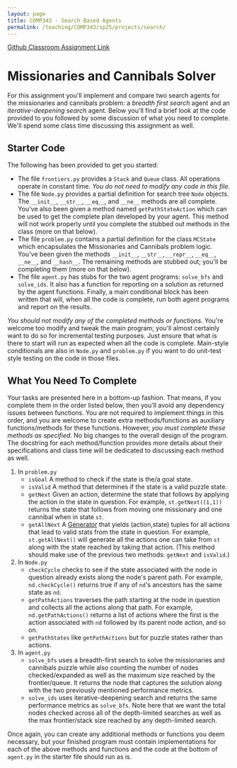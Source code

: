 ```yaml
---
layout: page
title: COMP343 - Search Based Agents 
permalink: /teaching/COMP343/sp25/projects/search/
---
```



[Github Classroom Assignment Link](https://classroom.github.com/a/lkMX3q6P)


# Missionaries and Cannibals Solver      

For this assignment you'll implement and compare two search agents for the missionaries and cannibals problem: a *breadth first search* agent and an *iterative-deepening search* agent. Below you'll find a brief look at the code provided to you followed by some discussion of what you need to complete.  We'll spend some class time discussing this assignment as well.

## Starter Code

The following has been provided to get you started:
*   The file `frontiers.py` provides a `Stack` and `Queue` class.  All operations operate in constant time. *You do not need to modify any code in this file.* 
*   The file `Node.py` provides a partial definition for search tree `Node` objects. The `__init__`, `__str__`, `__eq__`, and `__ne__` methods are all complete. You've also been given a method named `getPathStateAction` which can be used to get the complete plan developed by your agent. This method will not work properly until you complete the stubbed out methods in the class (more on that below).
*   The file `problem.py` contains a partial definition for the class `MCState` which encapsulates the Missionaries and Cannibals problem logic. You've been given the methods `__init__`, `__str__`, `__repr__`, `__eq__`, `__ne__`, and `__hash__`. The remaining methods are stubbed out; you'll be completing them (more on that below).
*   The file `agent.py` has stubs for the two agent programs: `solve_bfs` and `solve_ids`. It also has a function for reporting on a solution as returned by the agent functions. Finally, a main conditional block has been written that will, when all the code is complete, run both agent programs and report on the results. 

*You should not modify any of the completed methods or functions.* You're welcome too modify and tweak the main program; you'll almost certainly want to do so for incremental testing purposes. Just ensure that what is there to start will run as expected when all the code is complete. Main-style conditionals are also in `Node.py` and `problem.py` if you want to do unit-test style testing on the code in those files.

## What You Need To Complete

Your tasks are presented here in a bottom-up fashion. That means, if you complete them in the order listed below, then you'll avoid any dependency issues between functions. You are not required to implement things in this order, and you are welcome to create extra methods/functions as auxiliary functions/methods for these functions. However, *you must complete these methods as specified*. No big changes to the overall design of the program. The docstring for each method/function provides more details about their specifications and class time will be dedicated to discussing each method as well.

1. In `problem.py`
    *   `isGoal` A method to check if the state is the/a goal state. 
    *   `isValid` A method that determines if the state is a valid puzzle state. 
    *   `getNext` Given an action, determine the state that follows by applying the action in the state in question. For example, `st.getNext((1,1))` returns the state that follows from moving one missionary and one cannibal when in state `st`.
    *   `getAllNext` A [Generator](https://wiki.python.org/moin/Generators) that yields (action,state) tuples for all actions that lead to valid stats from the state in question. For example, `st.getAllNext()` will generate all the actions one can take from `st` along with the state reached by taking that action. (This method should make use of the previous two methods: `getNext` and `isValid`.)
2. In `Node.py` 
    * `checkCycle` checks to see if the state associated with the node in question already exists along the node's parent path. For example, `nd.checkCycle()` returns true if any of `nd`'s ancestors has the same state as `nd`. 
    * `getPathActions` traverses the path starting at the node in question and collects all the actions along that path. For example, `nd.getPathActions()` returns a list of actions where the first is the action associated with `nd` followed by its parent node action, and so on.
    * `getPathStates` like `getPathActions` but for puzzle states rather than actions.    
3. In `agent.py`
    *   `solve_bfs` uses a breadth-first search to solve the missionaries and cannibals puzzle while also counting the number of nodes checked/expanded as well as the maximum size reached by the frontier/queue. It returns the node that captures the solution along with the two previously mentioned performance metrics.
    *   `solve_ids` uses iterative-deepening search and returns the same performance metrics as `solve_bfs`. Note here that we want the total nodes checked across all of the depth-limited searches as well as the max frontier/stack size reached by any depth-limited search. 

Once again, you can create any additional methods or functions you deem necessary, but your finished program must contain implementations for each of the above methods and functions and the code at the bottom of `agent.py` in the starter file should run as is. 
